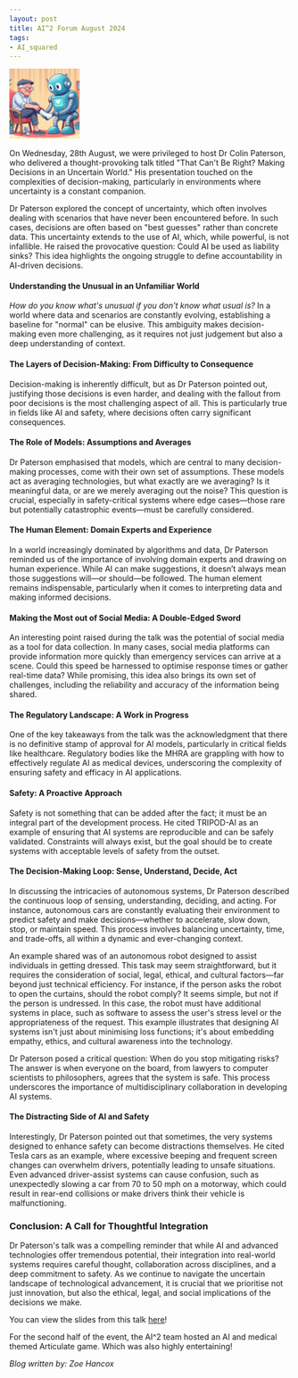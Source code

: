 ```yaml
---
layout: post
title: AI^2 Forum August 2024
tags:
- AI_squared
---
```


<img src="/images/AIsquared/aug25.jpeg" style="max-width: 25%;"/>


On Wednesday, 28th August, we were privileged to host Dr Colin Paterson, who delivered a thought-provoking talk titled "That Can't Be Right? Making Decisions in an Uncertain World." His presentation touched on the complexities of decision-making, particularly in environments where uncertainty is a constant companion.

Dr Paterson explored the concept of uncertainty, which often involves dealing with scenarios that have never been encountered before. In such cases, decisions are often based on "best guesses" rather than concrete data. This uncertainty extends to the use of AI, which, while powerful, is not infallible. He raised the provocative question: Could AI be used as liability sinks? This idea highlights the ongoing struggle to define accountability in AI-driven decisions.

#### Understanding the Unusual in an Unfamiliar World

*How do you know what's unusual if you don't know what usual is?* In a world where data and scenarios are constantly evolving, establishing a baseline for "normal" can be elusive. This ambiguity makes decision-making even more challenging, as it requires not just judgement but also a deep understanding of context.

#### The Layers of Decision-Making: From Difficulty to Consequence

Decision-making is inherently difficult, but as Dr Paterson pointed out, justifying those decisions is even harder, and dealing with the fallout from poor decisions is the most challenging aspect of all. This is particularly true in fields like AI and safety, where decisions often carry significant consequences.

#### The Role of Models: Assumptions and Averages

Dr Paterson emphasised that models, which are central to many decision-making processes, come with their own set of assumptions. These models act as averaging technologies, but what exactly are we averaging? Is it meaningful data, or are we merely averaging out the noise? This question is crucial, especially in safety-critical systems where edge cases—those rare but potentially catastrophic events—must be carefully considered.

#### The Human Element: Domain Experts and Experience

In a world increasingly dominated by algorithms and data, Dr Paterson reminded us of the importance of involving domain experts and drawing on human experience. While AI can make suggestions, it doesn’t always mean those suggestions will—or should—be followed. The human element remains indispensable, particularly when it comes to interpreting data and making informed decisions.

#### Making the Most out of Social Media: A Double-Edged Sword

An interesting point raised during the talk was the potential of social media as a tool for data collection. In many cases, social media platforms can provide information more quickly than emergency services can arrive at a scene. Could this speed be harnessed to optimise response times or gather real-time data? While promising, this idea also brings its own set of challenges, including the reliability and accuracy of the information being shared.


#### The Regulatory Landscape: A Work in Progress

One of the key takeaways from the talk was the acknowledgment that there is no definitive stamp of approval for AI models, particularly in critical fields like healthcare. Regulatory bodies like the MHRA are grappling with how to effectively regulate AI as medical devices, underscoring the complexity of ensuring safety and efficacy in AI applications.

#### Safety: A Proactive Approach

Safety is not something that can be added after the fact; it must be an integral part of the development process. He cited TRIPOD-AI as an example of ensuring that AI systems are reproducible and can be safely validated. Constraints will always exist, but the goal should be to create systems with acceptable levels of safety from the outset.

#### The Decision-Making Loop: Sense, Understand, Decide, Act

In discussing the intricacies of autonomous systems, Dr Paterson described the continuous loop of sensing, understanding, deciding, and acting. For instance, autonomous cars are constantly evaluating their environment to predict safety and make decisions—whether to accelerate, slow down, stop, or maintain speed. This process involves balancing uncertainty, time, and trade-offs, all within a dynamic and ever-changing context.

An example shared was of an autonomous robot designed to assist individuals in getting dressed. This task may seem straightforward, but it requires the consideration of social, legal, ethical, and cultural factors—far beyond just technical efficiency. For instance, if the person asks the robot to open the curtains, should the robot comply? It seems simple, but not if the person is undressed. In this case, the robot must have additional systems in place, such as software to assess the user's stress level or the appropriateness of the request. This example illustrates that designing AI systems isn't just about minimising loss functions; it's about embedding empathy, ethics, and cultural awareness into the technology.

Dr Paterson posed a critical question: When do you stop mitigating risks? The answer is when everyone on the board, from lawyers to computer scientists to philosophers, agrees that the system is safe. This process underscores the importance of multidisciplinary collaboration in developing AI systems.

#### The Distracting Side of AI and Safety

Interestingly, Dr Paterson pointed out that sometimes, the very systems designed to enhance safety can become distractions themselves. He cited Tesla cars as an example, where excessive beeping and frequent screen changes can overwhelm drivers, potentially leading to unsafe situations. Even advanced driver-assist systems can cause confusion, such as unexpectedly slowing a car from 70 to 50 mph on a motorway, which could result in rear-end collisions or make drivers think their vehicle is malfunctioning.

### Conclusion: A Call for Thoughtful Integration

Dr Paterson's talk was a compelling reminder that while AI and advanced technologies offer tremendous potential, their integration into real-world systems requires careful thought, collaboration across disciplines, and a deep commitment to safety. As we continue to navigate the uncertain landscape of technological advancement, it is crucial that we prioritise not just innovation, but also the ethical, legal, and social implications of the decisions we make.


You can view the slides from this talk [here](/pdfs/AI_Squared_Aug2024.pdf)!

For the second half of the event, the AI^2 team hosted an AI and medical themed Articulate game. Which was also highly entertaining!

*Blog written by: Zoe Hancox*